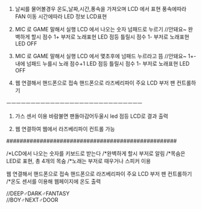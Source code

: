 1. 날씨를 물어볼경우 온도,날짜,시간,풍속을 가져오며
   LCD 에서 표현
   풍속에따라 FAN 이동
   시간에따라 LED 
   정보 LCD표현

2. MIC 로 GAME 말해서 실행
   LCD 에서 나오는 숫자 넘패드로 누르기           //안돼요~
   완벽하게 할시 점수 1+ 부저로 노래표현 LED 점등
   틀릴시 점수 1- 부저로 노래표현 LED OFF
    


3. MIC 로 GAME 말해서 실행
   LCD 에서 몇초후에 넘패드 누르라고 뜸         //안돼요~
   1+-내에 넘패드 누를시 노래 점수+1 LED 점등
   틀릴시 점수 1- 부저로 노래표현 LED OFF


4. 웹 연결해서 핸드폰으로 접속
   핸드폰으로 라즈베리파이 주요 LCD 부저 팬 컨트롤하기





ㅡㅡㅡㅡㅡㅡㅡㅡㅡㅡㅡㅡㅡㅡㅡㅡㅡㅡㅡㅡㅡㅡㅡㅡㅡㅡㅡㅡ


1. 가스 센서 이용 바람불면 팬돌아감어두울시 led 점등 LCD로 결과 출력

2. 웹 연결하여 웹에서 라즈베리파이 컨트롤 가능

###################################################

 /*LCD에서 나오는 숫자를 키보드로 받는다
 /*완벽하게 할시 부저로 알림
 /*목숨은 LED로 표현, 총 4개의 목숨
 /*노래는 부저로 때우거나 스피커 이용

웹 연결해서 핸드폰으로 접속
핸드폰으로 라즈베리파이 주요 LCD 부저 팬 컨트롤하기
/*온도 센서를 이용해 웹페이지에 온도 출력

//DEEP♂DARK♂FANTASY<br />
//BOY♂NEXT♂DOOR

    

